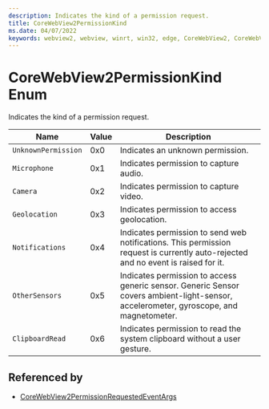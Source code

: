 ```yaml
---
description: Indicates the kind of a permission request.
title: CoreWebView2PermissionKind
ms.date: 04/07/2022
keywords: webview2, webview, winrt, win32, edge, CoreWebView2, CoreWebView2Controller, browser control, edge html, CoreWebView2PermissionKind
---
```


# CoreWebView2PermissionKind Enum

Indicates the kind of a permission request.

| Name |  Value | Description |
|--|--|--|
|`UnknownPermission` | 0x0  |  Indicates an unknown permission.|
|`Microphone` | 0x1  |  Indicates permission to capture audio.|
|`Camera` | 0x2  |  Indicates permission to capture video.|
|`Geolocation` | 0x3  |  Indicates permission to access geolocation.|
|`Notifications` | 0x4  |  Indicates permission to send web notifications. This permission request is currently auto-rejected and no event is raised for it.|
|`OtherSensors` | 0x5  |  Indicates permission to access generic sensor. Generic Sensor covers ambient-light-sensor, accelerometer, gyroscope, and magnetometer.|
|`ClipboardRead` | 0x6  |  Indicates permission to read the system clipboard without a user gesture.|


## Referenced by

- [CoreWebView2PermissionRequestedEventArgs](corewebview2permissionrequestedeventargs.md)
